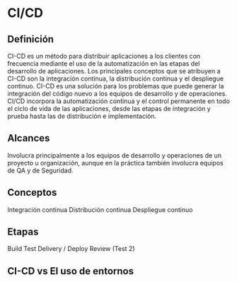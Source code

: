 
CI/CD
=======

Definición
----------
CI-CD es un método para distribuir aplicaciones a los clientes con frecuencia mediante el uso de la automatización en las etapas del desarrollo de aplicaciones. 
Los principales conceptos que se atribuyen a CI-CD son la integración continua, la distribución continua y el despliegue continuo.
CI-CD es una solución para los problemas que puede generar la integración del código nuevo a los equipos de desarrollo y de operaciones.
CI/CD incorpora la automatización continua y el control permanente en todo el ciclo de vida de las aplicaciones, desde las etapas de integración y prueba hasta las de distribución e implementación.

Alcances
--------
Involucra principalmente a los equipos de desarrollo y operaciones de un proyecto u organización, aunque en la práctica también involucra equipos de QA y de Seguridad.

Conceptos
---------
Integración continua
Distribución continua
Despliegue continuo

Etapas
------
Build
Test
Delivery / Deploy
Review (Test 2)

CI-CD vs El uso de entornos
---------------------------